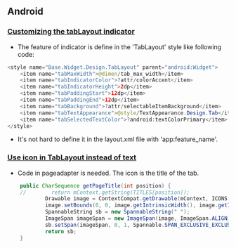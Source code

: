 ## Android
### [Customizing the tabLayout indicator](http://stackoverflow.com/questions/30904138/how-to-change-the-new-tablayout-indicator-color-and-height)
- The feature of indicator is define in the 'TabLayout' style like following code:

```Java
<style name="Base.Widget.Design.TabLayout" parent="android:Widget">
    <item name="tabMaxWidth">@dimen/tab_max_width</item>
    <item name="tabIndicatorColor">?attr/colorAccent</item>
    <item name="tabIndicatorHeight">2dp</item>
    <item name="tabPaddingStart">12dp</item>
    <item name="tabPaddingEnd">12dp</item>
    <item name="tabBackground">?attr/selectableItemBackground</item>
    <item name="tabTextAppearance">@style/TextAppearance.Design.Tab</item>
    <item name="tabSelectedTextColor">?android:textColorPrimary</item>
</style>
```

- It's not hard to define it in the layout.xml file with 'app:feature_name'.

### [Use icon in TabLayout instead of text](https://github.com/codepath/android_guides/wiki/Google-Play-Style-Tabs-using-TabLayout#add-icons-to-tablayout)
- Code in pageadapter is needed. The icon is the title of the tab. 

```Java
    public CharSequence getPageTitle(int position) {
    //        return mContext.getString(TITLES[position]);
            Drawable image = ContextCompat.getDrawable(mContext, ICONS[position]);
            image.setBounds(0, 0, image.getIntrinsicWidth(), image.getIntrinsicHeight());
            SpannableString sb = new SpannableString(" ");
            ImageSpan imageSpan = new ImageSpan(image, ImageSpan.ALIGN_BOTTOM);
            sb.setSpan(imageSpan, 0, 1, Spannable.SPAN_EXCLUSIVE_EXCLUSIVE);
            return sb;
    }
